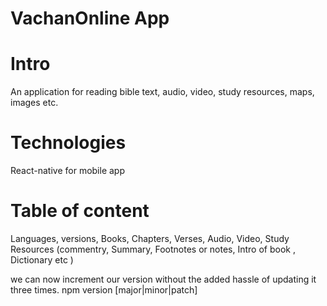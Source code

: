 
# VachanOnline App

# Intro
An application for reading bible text, audio, video, study resources, maps, images etc.

# Technologies 
React-native for mobile app  

# Table of content 
Languages,
versions,
Books,
Chapters,
Verses,
Audio,
Video,
Study Resources
  (commentry,
   Summary,
   Footnotes or notes,
   Intro of book ,
   Dictionary etc )

we can now increment our version without the added hassle of updating it three times.
npm version [major|minor|patch]

